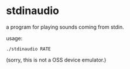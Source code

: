 # stdinaudio
a program for playing sounds coming from stdin.

usage:

```
./stdinaudio RATE
```

(sorry, this is not a OSS device emulator.)
